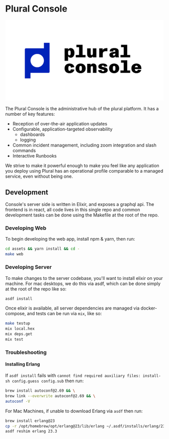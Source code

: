 # Plural Console

![Console](assets/public/console-lockup-dark.png)

The Plural Console is the administrative hub of the plural platform.  It has a number of key features:

* Reception of over-the-air application updates
* Configurable, application-targeted observability
  - dashboards
  - logging
* Common incident management, including zoom integration and slash commands
* Interactive Runbooks

We strive to make it powerful enough to make you feel like any application you deploy using Plural has an operational profile comparable to a managed service, even without being one.

## Development

Console's server side is written in Elixir, and exposes a graphql api. The frontend is in react, all code lives in this single repo and common development tasks can be done using the Makefile at the root of the repo.


### Developing Web
To begin developing the web app, install npm & yarn, then run:

```sh
cd assets && yarn install && cd -
make web
```

### Developing Server
To make changes to the server codebase, you'll want to install elixir on your machine.  For mac desktops, we do this via asdf, which can be done simply at the root of the repo like so:

```sh
asdf install
```

Once elixir is available, all server dependencies are managed via docker-compose, and tests can be run via `mix`, like so:

```sh
make testup
mix local.hex
mix deps.get
mix test
```

### Troubleshooting
#### Installing Erlang 
If `asdf install` fails with `cannot find required auxiliary files: install-sh config.guess config.sub` then run:

```sh
brew install autoconf@2.69 && \
brew link --overwrite autoconf@2.69 && \
autoconf -V
```

For Mac Machines, if unable to download Erlang via `asdf` then run:

```sh
brew install erlang@23
cp -r /opt/homebrew/opt/erlang@23/lib/erlang ~/.asdf/installs/erlang/23.3
asdf reshim erlang 23.3
```
